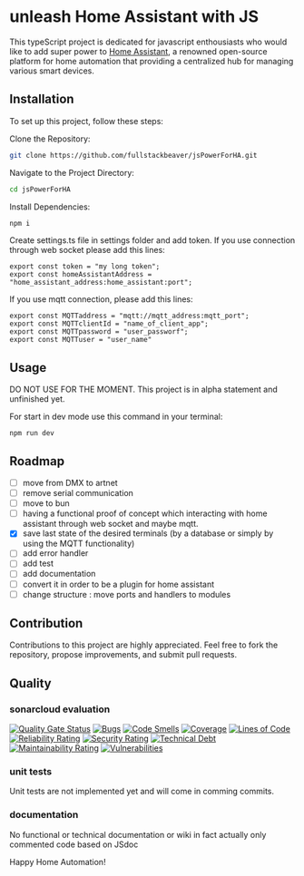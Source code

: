 # unleash Home Assistant with JS

This typeScript project is dedicated for javascript enthousiasts who would like to add super power to [Home Assistant](https://www.home-assistant.io/), a renowned open-source platform for home automation that providing a centralized hub for managing various smart devices.

## Installation
To set up this project, follow these steps:

Clone the Repository:
```Bash
git clone https://github.com/fullstackbeaver/jsPowerForHA.git
```

Navigate to the Project Directory:
```Bash
cd jsPowerForHA
```

Install Dependencies:
```Bash
npm i
```

Create settings.ts file in settings folder and add token.
If you use connection through web socket please add this lines:
```
export const token = "my long token";
export const homeAssistantAddress = "home_assistant_address:home_assistant:port";
```
If you use mqtt connection, please add this lines:
```
export const MQTTaddress = "mqtt://mqtt_address:mqtt_port";
export const MQTTclientId = "name_of_client_app";
export const MQTTpassword = "user_passworf";
export const MQTTuser = "user_name"
```

## Usage
DO NOT USE FOR THE MOMENT.
This project is in alpha statement and unfinished yet.

For start in dev mode use this command in your terminal:
```
npm run dev
```

## Roadmap
- [ ] move from DMX to artnet
- [ ] remove serial communication
- [ ] move to bun
- [ ] having a functional proof of concept which interacting with home assistant through web socket and maybe mqtt.
- [x] save last state of the desired terminals (by a database or simply by using the MQTT functionality)
- [ ] add error handler
- [ ] add test
- [ ] add documentation
- [ ] convert it in order to be a plugin for home assistant
- [ ] change structure : move ports and handlers to modules

## Contribution
Contributions to this project are highly appreciated. Feel free to fork the repository, propose improvements, and submit pull requests.

## Quality
### sonarcloud evaluation
[![Quality Gate Status](https://sonarcloud.io/api/project_badges/measure?project=fullstackbeaver_DMXha&metric=alert_status)](https://sonarcloud.io/summary/new_code?id=fullstackbeaver_DMXha)
[![Bugs](https://sonarcloud.io/api/project_badges/measure?project=fullstackbeaver_DMXha&metric=bugs)](https://sonarcloud.io/summary/new_code?id=fullstackbeaver_DMXha)
[![Code Smells](https://sonarcloud.io/api/project_badges/measure?project=fullstackbeaver_DMXha&metric=code_smells)](https://sonarcloud.io/summary/new_code?id=fullstackbeaver_DMXha)
[![Coverage](https://sonarcloud.io/api/project_badges/measure?project=fullstackbeaver_DMXha&metric=coverage)](https://sonarcloud.io/summary/new_code?id=fullstackbeaver_DMXha)
[![Lines of Code](https://sonarcloud.io/api/project_badges/measure?project=fullstackbeaver_DMXha&metric=ncloc)](https://sonarcloud.io/summary/new_code?id=fullstackbeaver_DMXha)
[![Reliability Rating](https://sonarcloud.io/api/project_badges/measure?project=fullstackbeaver_DMXha&metric=reliability_rating)](https://sonarcloud.io/summary/new_code?id=fullstackbeaver_DMXha)
[![Security Rating](https://sonarcloud.io/api/project_badges/measure?project=fullstackbeaver_DMXha&metric=security_rating)](https://sonarcloud.io/summary/new_code?id=fullstackbeaver_DMXha)
[![Technical Debt](https://sonarcloud.io/api/project_badges/measure?project=fullstackbeaver_DMXha&metric=sqale_index)](https://sonarcloud.io/summary/new_code?id=fullstackbeaver_DMXha)
[![Maintainability Rating](https://sonarcloud.io/api/project_badges/measure?project=fullstackbeaver_DMXha&metric=sqale_rating)](https://sonarcloud.io/summary/new_code?id=fullstackbeaver_DMXha)
[![Vulnerabilities](https://sonarcloud.io/api/project_badges/measure?project=fullstackbeaver_DMXha&metric=vulnerabilities)](https://sonarcloud.io/summary/new_code?id=fullstackbeaver_DMXha)

### unit tests
Unit tests are not implemented yet and will come in comming commits.

### documentation
No functional or technical documentation or wiki in fact actually only commented code based on JSdoc

Happy Home Automation!